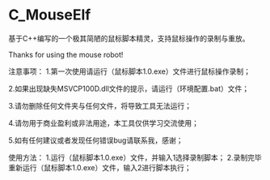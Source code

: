 # C_MouseElf
基于C++编写的一个极其简陋的鼠标脚本精灵，支持鼠标操作的录制与重放。

Thanks for using the mouse robot!

注意事项：
1.第一次使用请运行（鼠标脚本1.0.exe）文件进行鼠标操作录制；

2.如果出现缺失MSVCP100D.dll文件的提示，请运行（环境配置.bat）文件；

3.请勿删除任何文件夹与任何文件，将导致工具无法运行；

4.请勿用于商业盈利或非法用途，本工具仅供学习交流使用；

5.如有任何建议或者发现任何错误bug请联系我，感谢；

使用方法：
1.运行（鼠标脚本1.0.exe）文件，并输入1选择录制脚本；
2.录制完毕重新运行（鼠标脚本1.0.exe）文件，输入2进行脚本执行；
